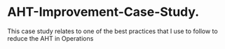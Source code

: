 # AHT-Improvement-Case-Study.
This case study relates to one of the  best practices that I use to follow to reduce the AHT  in Operations 

